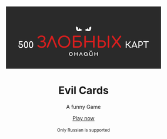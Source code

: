 <p align="center">
  <img src="./apps/client/public/og-preview.svg" width="422" alt="Cat Eyes" />
</p>

<h1 align="center">
  Evil Cards
</h1>

<p align="center">
  A funny Game
</p>

<p align="center">
  <a rel="noopener noreferrer" target="_blank" href="#">Play now</a>
</p>

<p align="center">
  <small>Only Russian is supported</small>
</p>
